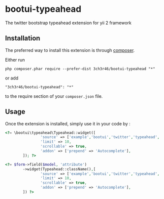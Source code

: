 bootui-typeahead
================
The twitter bootstrap typeahead extension for yii 2 framework

Installation
------------

The preferred way to install this extension is through [composer](http://getcomposer.org/download/).

Either run

```
php composer.phar require --prefer-dist 3ch3r46/bootui-typeahead "*"
```

or add

```
"3ch3r46/bootui-typeahead": "*"
```

to the require section of your `composer.json` file.


Usage
-----

Once the extension is installed, simply use it in your code by  :

```php
<?= \bootui\typeahead\Typeahead::widget([
        		'source' => ['example','bootui','twitter','typeahead','bootstrap'], 
        		'limit' => 10, 
        		'scrollable' => true,
        		'addon' => ['prepend' => 'Autocomplete'],
        ]); ?>

<?= $form->field($model, 'attribute')
       	->widget(Typeahead::className(),[
        		'source' => ['example','bootui','twitter','typeahead','bootstrap'], 
        		'limit' => 10, 
        		'scrollable' => true,
        		'addon' => ['prepend' => 'Autocomplete'],
        ]) ?>
```